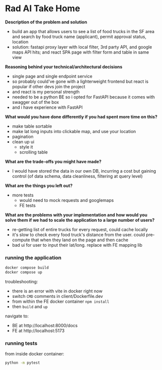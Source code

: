 
# Rad AI Take Home

**Description of the problem and solution**
  - build an app that allows users to see a list of food trucks in the SF area and search by food truck name (applicant), permit approval status, location
  - solution: fastapi proxy layer with local filter, 3rd party API, and google maps API hits; and react SPA page with filter form and table in same view

**Reasoning behind your technical/architectural decisions**
- single page and single endpoint service
- so probably could've gone with a lighterweight frontend but react is popular if other devs join the project
- and react is my personal strength
- needed to be a python BE so i opted for FastAPI because it comes with swagger out of the box
- and i have experience with FastAPI

**What would you have done differently if you had spent more time on this?**
  - make table sortable
  - make lat long inputs into clickable map, and use your location
  - pagination
  - clean up ui
    - style it
    - scrolling table

**What are the trade-offs you might have made?**
  - I would have stored the data in our own DB, incurring a cost but gaining control (of data schema, data cleanliness, filtering at query level)

**What are the things you left out?**
  - more tests
    - would need to mock requests and googlemaps
    - FE tests

**What are the problems with your implementation and how would you solve them if we had to scale the application to a large number of users?**
  - re-getting list of entire trucks for every request, could cache locally
  - it's slow to check every food truck's distance from the user. could pre-compute that when they land on the page and then cache
  - bad ui for user to input their lat/long. replace with FE mapping lib

### running the application

```sh
docker compose build
docker compose up
```

troubleshooting:
- there is an error with vite in docker right now
- switch `CMD` comments in client/Dockerfile.dev
- from within the FE docker container `npm install`
- then `build` and `up`


navigate to:

- BE at http://localhost:8000/docs
- FE at http://localhost:5173

### running tests

from inside docker container:

```sh
python -m pytest
```
